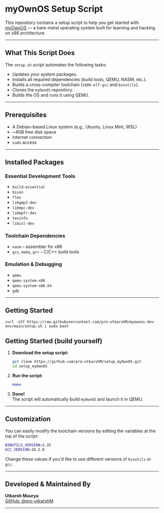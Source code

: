 # myOwnOS Setup Script

This repository contains a setup script to help you get started with [myOwnOS](https://github.com/pro-utkarshM/myOwnOS) — a bare-metal operating system built for learning and hacking on x86 architecture.

---

## What This Script Does

The `setup.sh` script automates the following tasks:

- Updates your system packages.
- Installs all required dependencies (build tools, QEMU, NASM, etc.).
- Builds a cross-compiler toolchain (`i686-elf-gcc` and `binutils`).
- Clones the `myOwnOS` repository.
- Builds the OS and runs it using QEMU.

---

## Prerequisites

- A Debian-based Linux system (e.g., Ubuntu, Linux Mint, WSL)
- ~4GB free disk space
- Internet connection
- `sudo` access

---

## Installed Packages

### Essential Development Tools
- `build-essential`
- `bison`
- `flex`
- `libgmp3-dev`
- `libmpc-dev`
- `libmpfr-dev`
- `texinfo`
- `libisl-dev`

### Toolchain Dependencies
- `nasm` – assembler for x86
- `gcc`, `make`, `g++` – C/C++ build tools

### Emulation & Debugging
- `qemu`
- `qemu-system-x86`
- `qemu-system-x86_64`
- `gdb`

---

## Getting Started 
```
curl -sSf https://raw.githubusercontent.com/pro-utkarshM/myownos-dev-env/main/setup.sh | sudo bash
```

## Getting Started (build yourself)

1. **Download the setup script:**

   ```bash
   git clone https://github.com/pro-utkarshM/setup_myOwnOS.git
   cd setup_myOwnOS
   ```

2. **Run the script:**

   ```bash
   make
   ```

3. **Done!**  
   The script will automatically build `myOwnOS` and launch it in QEMU.

---

## Customization

You can easily modify the toolchain versions by editing the variables at the top of the script:

```bash
BINUTILS_VERSION=2.35
GCC_VERSION=10.2.0
```

Change these values if you'd like to use different versions of `binutils` or `gcc`.

---

## Developed & Maintained By

**Utkarsh Maurya**  
[GitHub: @pro-utkarshM](https://github.com/pro-utkarshM)

---
